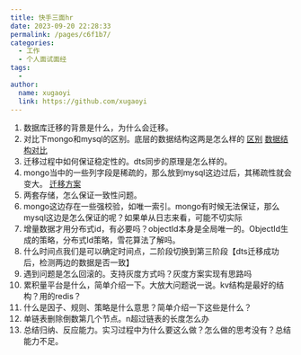 ```yaml
---
title: 快手三面hr
date: 2023-09-20 22:28:33
permalink: /pages/c6f1b7/
categories:
  - 工作
  - 个人面试面经
tags:
  - 
author: 
  name: xugaoyi
  link: https://github.com/xugaoyi
---
```



1. 数据库迁移的背景是什么，为什么会迁移。
2. 对比下mongo和mysql的区别。底层的数据结构这两是怎么样的
[区别](https://aws.amazon.com/cn/compare/the-difference-between-mongodb-vs-mysql/)
[数据结构对比](https://blog.csdn.net/qq_27158477/article/details/117911601)
3. 迁移过程中如何保证稳定性的。dts同步的原理是怎么样的。
4. mongo当中的一些列字段是稀疏的，那么放到mysql这边过后，其稀疏性就会变大。
[迁移方案](https://draveness.me/mongodb-to-mysql/)
5. 两套存储，怎么保证一致性问题。
6. mongo这边存在一些强校验，如唯一索引。mongo有时候无法保证，那么mysql这边是怎么保证的呢？如果单从日志来看，可能不切实际
7. 增量数据才用分布式id，有必要吗？objectId本身是全局唯一的。ObjectId生成的策略，分布式Id策略，雪花算法了解吗。
8. 什么时间点我们是可以确定时间点，二阶段切换到第三阶段【dts迁移成功后，检测两边的数据是否一致】
9. 遇到问题是怎么回滚的。支持灰度方式吗？灰度方案实现有思路吗
10. 累积量平台是什么，简单介绍一下。大放大问题说一说。kv结构是最好的结构？用的redis？
11. 什么是因子、规则、策略是什么意思？简单介绍一下这些是什么？
12. 单链表删除倒数第几个节点。n超过链表的长度怎么办
13. 总结归纳、反应能力。实习过程中为什么要这么做？怎么做的思考没有？总结能力不足。

